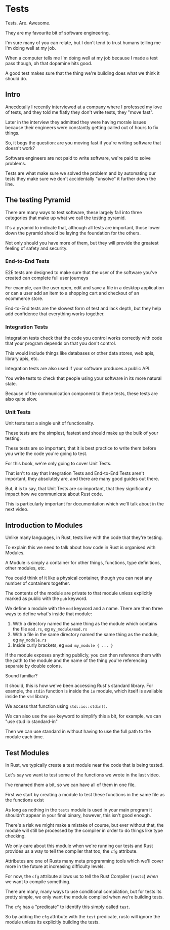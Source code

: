# Tests

Tests. Are. Awesome.

They are my favourite bit of software engineering. 

I'm sure many of you can relate, but I don't tend to trust humans telling me I'm doing well at my job.

When a computer tells me I'm doing well at my job because I made a test pass though, oh that dopamine hits good.

A good test makes sure that the thing we're building does what we think it should do.

## Intro

Anecdotally I recently interviewed at a company where I professed my love of tests, and they told me flatly they don't write tests, they "move fast". 

Later in the interview they admitted they were having morale issues because their engineers were constantly getting called out of hours to fix things.

So, it begs the question: are you moving fast if you're writing software that doesn't work?

Software engineers are not paid to write software, we're paid to solve problems. 

Tests are what make sure we solved the problem and by automating our tests they make sure we don't accidentally "unsolve" it further down the line.

## The testing Pyramid

There are many ways to test software, these largely fall into three categories that make up what we call the testing pyramid.

It's a pyramid to indicate that, although all tests are important, those lower down the pyramid should be laying the foundation for the others. 

Not only should you have more of them, but they will provide the greatest feeling of safety and security.

### End-to-End Tests

E2E tests are designed to make sure that the user of the software you've created can complete full user journeys

For example, can the user open, edit and save a file in a desktop application or can a user add an item to a shopping cart and checkout of an ecommerce store.

End-to-End tests are the slowest form of test and lack depth, but they help add confidence that everything works together.

### Integration Tests

Integration tests check that the code you control works correctly with code that your program depends on that you don't control. 

This would include things like databases or other data stores, web apis, library apis, etc.

Integration tests are also used if your software produces a public API.

You write tests to check that people using your software in its more natural state.

Because of the communication component to these tests, these tests are also quite slow.

### Unit Tests

Unit tests test a single unit of functionality. 

These tests are the simplest, fastest and should make up the bulk of your testing.

These tests are so important, that it is best practice to write them before you write the code you're going to test.

For this book, we're only going to cover Unit Tests. 

That isn't to say that Integration Tests and End-to-End Tests aren't important, they absolutely are, and there are many good guides out there.

But, it is to say, that Unit Tests are _so_ important, that they significantly impact how we communicate about Rust code.

This is particularly important for documentation which we'll talk about in the next video.

## Introduction to Modules

Unlike many languages, in Rust, tests live with the code that they're testing.

To explain this we need to talk about how code in Rust is organised with Modules.

A Module is simply a container for other things, functions, type definitions, other modules, etc.

You could think of it like a physical container, though you can nest any number of containers together.

The contents of the module are private to that module unless explicitly marked as public with the `pub` keyword.

We define a module with the `mod` keyword and a name. There are then three ways to define what's inside that module:
1. With a directory named the same thing as the module which contains the file `mod.rs`, eg `my_module/mod.rs`
2. With a file in the same directory named the same thing as the module, eg `my_module.rs`
3. Inside curly brackets, eg `mod my_module { ... }`

If the module exposes anything publicly, you can then reference them with the path to the module and the name of the thing you're referencing separate by double colons. 

Sound familiar?

It should, this is how we've been accessing Rust's standard library. For example, the `stdin` function is inside the `io` module, which itself is available inside the `std` library.

We access that function using `std::io::stdin()`. 

We can also use the `use` keyword to simplify this a bit, for example, we can "use stud io standard-in"

Then we can use standard in without having to use the full path to the module each time.

## Test Modules

In Rust, we typically create a test module near the code that is being tested. 

Let's say we want to test some of the functions we wrote in the last video. 

I've renamed them a bit, so we can have all of them in one file.

First we start by creating a module to test these functions in the same file as the functions exist

As long as nothing in the `tests` module is used in your main program it shouldn't appear in your final binary, however, this isn't good enough. 

There's a risk we might make a mistake of course, but ever without that, the module will still be processed by the compiler in order to do things like type checking.

We only care about this module when we're running our tests and Rust provides us a way to tell the compiler that too, the `cfg` attribute.

Attributes are one of Rusts many meta programming tools which we'll cover more in the future at increasing difficulty levels.

For now, the `cfg` attribute allows us to tell the Rust Compiler (`rustc`) _when_ we want to compile something.

There are many, many ways to use conditional compilation, but for tests its pretty simple, we only want the module compiled when we're building tests.

The `cfg` has a "predicate" to identify this simply called `test`.

So by adding the `cfg` attribute with the `test` predicate, rustc will ignore the module unless its explicitly building the tests.

